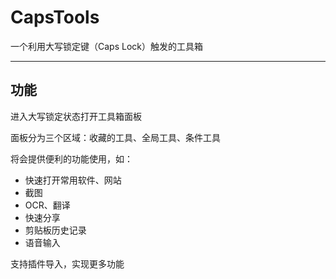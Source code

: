 # CapsTools

一个利用大写锁定键（Caps Lock）触发的工具箱

---

## 功能

进入大写锁定状态打开工具箱面板

面板分为三个区域：收藏的工具、全局工具、条件工具

将会提供便利的功能使用，如：

- 快速打开常用软件、网站
- 截图
- OCR、翻译
- 快速分享
- 剪贴板历史记录
- 语音输入

支持插件导入，实现更多功能